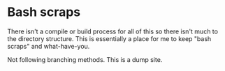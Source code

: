 # Bash scraps

There isn't a compile or build process for all of this so there isn't much to the directory structure. This is essentially a place for me to keep "bash scraps" and what-have-you.

Not following branching methods. This is a dump site.
